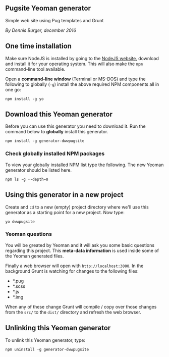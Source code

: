 ## Pugsite Yeoman generator

Simple web site using Pug templates and Grunt

*By Dennis Burger, december 2016*

## One time installation

Make sure NodeJS is installed by going to the [NodeJS website](https://nodejs.org/en/), download and install it for your operating system. This will also make the `npm` command-line tool available.

Open a **command-line window** (Terminal or MS-DOS) and type the following to globally (`-g`) install the above required NPM components all in one go:

	npm install -g yo

## Download this Yeoman generator

Before you can use this generator you need to download it. Run the command below to **globally** install this generator.

	npm install -g generator-dwwpugsite

### Check globally installed NPM packages

To view your globally installed NPM list type the following. The new Yeoman generator should be listed here.

	npm ls -g --depth=0

## Using this generator in a new project

Create and `cd` to a new (empty) project directory where we'll use this generator as a starting point for a new project. Now type:

	yo dwwpugsite

### Yeoman questions

You will be greated by Yeoman and it will ask you some basic questions regarding this project. This **meta-data information** is used inside some of the Yeoman generated files.

Finally a web browser will open with `http://localhost:3000`. In the background Grunt is watching for changes to the following files:

* *.pug
* *.scss
* *.js
* *.img

When any of these change Grunt will compile / copy over those changes from the `src/` to the `dist/` directory and refresh the web browser.

## Unlinking this Yeoman generator

To unlink this Yeoman generator, type:

	npm uninstall -g generator-dwwpugsite